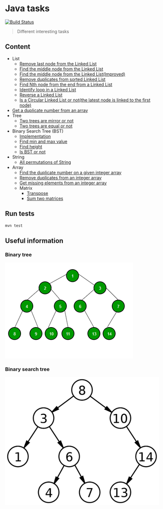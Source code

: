 # Java tasks 
[![Build Status](https://travis-ci.com/serveriev/java-tasks.svg?branch=master)](https://travis-ci.com/serveriev/java-tasks)

> Different interesting tasks

## Content
- List
  - [Remove last node from the Linked List](./src/main/java/io/lenur/list/LinkedListHelper.java#L4)
  - [Find the middle node from the Linked List](./src/main/java/io/lenur/list/LinkedListHelper.java#L19)
  - [Find the middle node from the Linked List(Improved)](./src/main/java/io/lenur/list/LinkedListHelper.java#L47)
  - [Remove duplicates from sorted Linked List](./src/main/java/io/lenur/list/LinkedListHelper.java#L67)
  - [Find Nth node from the end from a Linked List](./src/main/java/io/lenur/list/LinkedListHelper.java#L85)
  - [Identify loop in a Linked List](./src/main/java/io/lenur/list/LinkedListHelper.java#L104)
  - [Reverse a Linked List](./src/main/java/io/lenur/list/LinkedListHelper.java#L120)
  - [Is a Circular Linked List or not(the latest node is linked to the first node)](./src/main/java/io/lenur/list/LinkedListHelper.java#L136)
- [Get a duplicate number from an array](./src/main/java/io/lenur/DuplicateNumber.java)
- Tree
  - [Two trees are mirror or not](./src/main/java/io/lenur/tree/Tree.java#L4)
  - [Two trees are equal or not](./src/main/java/io/lenur/tree/Tree.java#L18)  
- Binary Search Tree (BST)
  - [Implementation](./src/main/java/io/lenur/bst/BinarySearchTree.java)
  - [Find min and max value](./src/main/java/io/lenur/bst/MinMax.java)
  - [Find height](./src/main/java/io/lenur/bst/HeightBST.java)
  - [Is BST or not](./src/main/java/io/lenur/bst/IsBST.java)
- String
  - [All permutations of String](src/main/java/io/lenur/string/Permutation.java)
- Array
  - [Find the duplicate number on a given integer array](src/main/java/io/lenur/array/ArrayHelper.java#L4)
  - [Remove duplicates from an integer array](src/main/java/io/lenur/array/ArrayHelper.java#L16)
  - [Get missing elements from an integer array](src/main/java/io/lenur/array/ArrayHelper.java#L39)
  - Matrix
      - [Transpose](src/main/java/io/lenur/array/MatrixHelper.java#L4)
      - [Sum two matrices](src/main/java/io/lenur/array/MatrixHelper.java#L16)

## Run tests

```sh
mvn test
```

## Useful information

### Binary tree
![Binary tree](img/binary_tree.png)

### Binary search tree
![Binary search tree](img/binary_search_tree.png)
